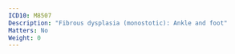```yaml
---
ICD10: M8507
Description: "Fibrous dysplasia (monostotic): Ankle and foot"
Matters: No
Weight: 0
---
```

